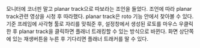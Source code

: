모니터에 코너핀 말고 planar track으로 따보라는 조언을 들었다.
조언에 따라 planar track관련 영상을 시청 후 따라했다.
planar track은 roto 기능 안에서 찾아볼 수 있다.
기준 프레임에 사각형 툴로 자리를 맞춰준 후, 설정창에서 생성된 로토를 마우스 우클릭 한 후 planar track을 클릭하면 플래너 트래킹할 수 있는 방식으로 바뀐다.
화면 상단쪽에 있는 재생버튼을 누른 후 기다리면 플래너 트래커를 딸 수 있다. 
